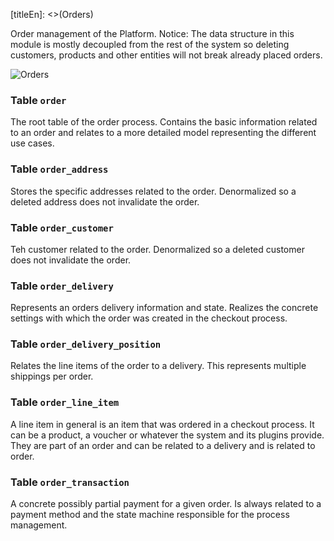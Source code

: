[titleEn]: <>(Orders)

Order management of the Platform. Notice: The data structure in this module is mostly decoupled from the rest of the system so deleting customers, products and other entities will not break already placed orders.

![Orders](dist/erm-shopware-core-checkout-order.svg)


### Table `order`

The root table of the order process. Contains the basic information related to an order and relates to a more detailed model representing the different use cases.


### Table `order_address`

Stores the specific addresses related to the order. Denormalized so a deleted address does not invalidate the order.


### Table `order_customer`

Teh customer related to the order. Denormalized so a deleted customer does not invalidate the order.


### Table `order_delivery`

Represents an orders delivery information and state. Realizes the concrete settings with which the order was created in the checkout process.


### Table `order_delivery_position`

Relates the line items of the order to a delivery. This represents multiple shippings per order.


### Table `order_line_item`

A line item in general is an item that was ordered in a checkout process. It can be a product, a voucher or whatever the system and its plugins provide. They are part of an order and can be related to a delivery and is related to order.


### Table `order_transaction`

A concrete possibly partial payment for a given order. Is always related to a payment method and the state machine responsible for the process management.


